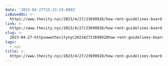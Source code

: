 ```yaml
---
date: '2023-04-27T15:23:19.000Z'
isBasedOn: >-
  https://www.thecity.nyc/2023/4/27/23699928/how-rent-guidelines-board-sets-lease-price
link: >-
  https://www.thecity.nyc/2023/4/27/23699928/how-rent-guidelines-board-sets-lease-price
slug: >-
  2023-04-27-httpswwwthecitynyc202342723699928how-rent-guidelines-board-sets-lease-price
tags:
  - nyc
title: >-
  https://www.thecity.nyc/2023/4/27/23699928/how-rent-guidelines-board-sets-lease-price
---
```


